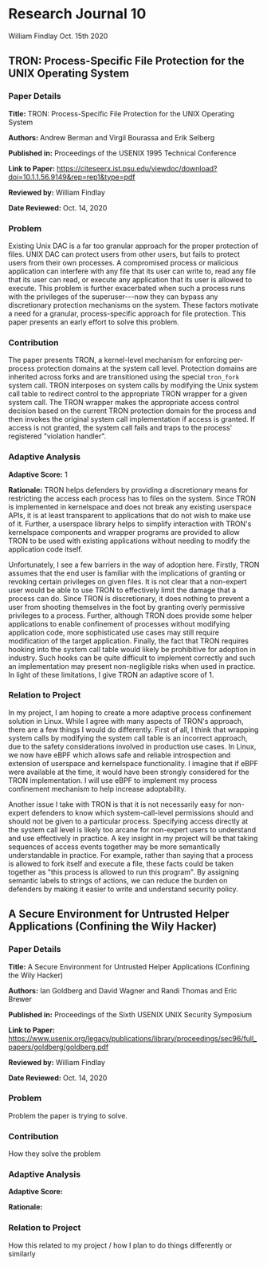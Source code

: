 # Research Journal 10

William Findlay
Oct. 15th 2020

## TRON: Process-Specific File Protection for the UNIX Operating System

### Paper Details

**Title:** TRON: Process-Specific File Protection for the UNIX Operating System

**Authors:** Andrew Berman and Virgil Bourassa and Erik Selberg

**Published in:** Proceedings of the USENIX 1995 Technical Conference

**Link to Paper:** https://citeseerx.ist.psu.edu/viewdoc/download?doi=10.1.1.56.9149&rep=rep1&type=pdf

**Reviewed by:** William Findlay

**Date Reviewed:** Oct. 14, 2020

### Problem

Existing Unix DAC is a far too granular approach for the proper protection of
files. UNIX DAC can protect users from other users, but fails to protect users
from their own processes. A compromised process or malicious application can
interfere with any file that its user can write to, read any file that its user
can read, or execute any application that its user is allowed to execute. This
problem is further exacerbated when such a process runs with the privileges of
the superuser---now they can bypass any discretionary protection mechanisms on
the system. These factors motivate a need for a granular, process-specific
approach for file protection. This paper presents an early effort to solve this
problem.

### Contribution

The paper presents TRON, a kernel-level mechanism for enforcing per-process
protection domains at the system call level. Protection domains are inherited
across forks and are transitioned using the special `tron_fork` system call.
TRON interposes on system calls by modifying the Unix system call table to
redirect control to the appropriate TRON wrapper for a given system call. The
TRON wrapper makes the appropriate access control decision based on the current
TRON protection domain for the process and then invokes the original system call
implementation if access is granted. If access is not granted, the system call
fails and traps to the process' registered "violation handler".

### Adaptive Analysis

**Adaptive Score:** 1

**Rationale:** TRON helps defenders by providing a discretionary means for
restricting the access each process has to files on the system. Since TRON is
implemented in kernelspace and does not break any existing userspace APIs, it is
at least transparent to applications that do not wish to make use of it.
Further, a userspace library helps to simplify interaction with TRON's
kernelspace components and wrapper programs are provided to allow TRON to be
used with existing applications without needing to modify the application code
itself.

Unfortunately, I see a few barriers in the way of adoption here. Firstly, TRON
assumes that the end user is familiar with the implications of granting or
revoking certain privileges on given files. It is not clear that a non-expert
user would be able to use TRON to effectively limit the damage that a process
can do. Since TRON is discretionary, it does nothing to prevent a user from
shooting themselves in the foot by granting overly permissive privileges to
a process. Further, although TRON does provide some helper applications to
enable confinement of processes without modifying application code, more
sophisticated use cases may still require modification of the target
application. Finally, the fact that TRON requires hooking into the system call
table would likely be prohibitive for adoption in industry. Such hooks can be
quite difficult to implement correctly and such an implementation may present
non-negligible risks when used in practice. In light of these limitations,
I give TRON an adaptive score of 1.

### Relation to Project

In my project, I am hoping to create a more adaptive process confinement
solution in Linux. While I agree with many aspects of TRON's approach, there are
a few things I would do differently. First of all, I think that wrapping system
calls by modifying the system call table is an incorrect approach, due to the
safety considerations involved in production use cases. In Linux, we now have
eBPF which allows safe and reliable introspection and extension of userspace and
kernelspace functionality. I imagine that if eBPF were available at the time,
it would have been strongly considered for the TRON implementation. I will
use eBPF to implement my process confinement mechanism to help increase
adoptability.

Another issue I take with TRON is that it is not necessarily easy for non-expert
defenders to know which system-call-level permissions should and should not be
given to a particular process. Specifying access directly at the system call
level is likely too arcane for non-expert users to understand and use
effectively in practice. A key insight in my project will be that taking
sequences of access events together may be more semantically understandable in
practice. For example, rather than saying that a process is allowed to fork
itself and execute a file, these facts could be taken together as "this process
is allowed to run this program". By assigning semantic labels to strings of
actions, we can reduce the burden on defenders by making it easier to write and
understand security policy.


## A Secure Environment for Untrusted Helper Applications (Confining the Wily Hacker)

### Paper Details

**Title:** A Secure Environment for Untrusted Helper Applications (Confining the Wily Hacker)

**Authors:** Ian Goldberg and David Wagner and Randi Thomas and Eric Brewer

**Published in:** Proceedings of the Sixth USENIX UNIX Security Symposium

**Link to Paper:** https://www.usenix.org/legacy/publications/library/proceedings/sec96/full_papers/goldberg/goldberg.pdf

**Reviewed by:** William Findlay

**Date Reviewed:** Oct. 14, 2020

### Problem

Problem the paper is trying to solve.

### Contribution

How they solve the problem

### Adaptive Analysis

**Adaptive Score:**

**Rationale:**

### Relation to Project

How this related to my project / how I plan to do things differently or similarly


